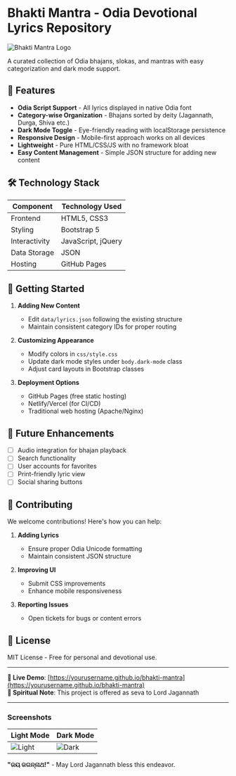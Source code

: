 # Bhakti Mantra - Odia Devotional Lyrics Repository

![Bhakti Mantra Logo](https://via.placeholder.com/800x400?text=Bhakti+Mantra+Logo)

A curated collection of Odia bhajans, slokas, and mantras with easy categorization and dark mode support.

## 🌟 Features

- **Odia Script Support** - All lyrics displayed in native Odia font
- **Category-wise Organization** - Bhajans sorted by deity (Jagannath, Durga, Shiva etc.)
- **Dark Mode Toggle** - Eye-friendly reading with localStorage persistence
- **Responsive Design** - Mobile-first approach works on all devices
- **Lightweight** - Pure HTML/CSS/JS with no framework bloat
- **Easy Content Management** - Simple JSON structure for adding new content

## 🛠️ Technology Stack

| Component        | Technology Used |
|-----------------|----------------|
| Frontend        | HTML5, CSS3    |
| Styling         | Bootstrap 5    |
| Interactivity   | JavaScript, jQuery |
| Data Storage    | JSON           |
| Hosting         | GitHub Pages   |


## 🚀 Getting Started

1. **Adding New Content**
   - Edit `data/lyrics.json` following the existing structure
   - Maintain consistent category IDs for proper routing

2. **Customizing Appearance**
   - Modify colors in `css/style.css`
   - Update dark mode styles under `body.dark-mode` class
   - Adjust card layouts in Bootstrap classes

3. **Deployment Options**
   - GitHub Pages (free static hosting)
   - Netlify/Vercel (for CI/CD)
   - Traditional web hosting (Apache/Nginx)

## 🎨 Future Enhancements

- [ ] Audio integration for bhajan playback
- [ ] Search functionality
- [ ] User accounts for favorites
- [ ] Print-friendly lyric view
- [ ] Social sharing buttons

## 🤝 Contributing

We welcome contributions! Here's how you can help:

1. **Adding Lyrics**
   - Ensure proper Odia Unicode formatting
   - Maintain consistent JSON structure

2. **Improving UI**
   - Submit CSS improvements
   - Enhance mobile responsiveness

3. **Reporting Issues**
   - Open tickets for bugs or content errors

## 📜 License

MIT License - Free for personal and devotional use.

---

**🔗 Live Demo**: [https://yourusername.github.io/bhakti-mantra](https://yourusername.github.io/bhakti-mantra)  
**🙏 Spiritual Note**: This project is offered as seva to Lord Jagannath

---

### Screenshots

| Light Mode | Dark Mode |
|------------|-----------|
| ![Light](https://via.placeholder.com/300x200?text=Light+Mode) | ![Dark](https://via.placeholder.com/300x200?text=Dark+Mode) |

**"ଜୟ ଜଗନ୍ନାଥ!"** - May Lord Jagannath bless this endeavor.
